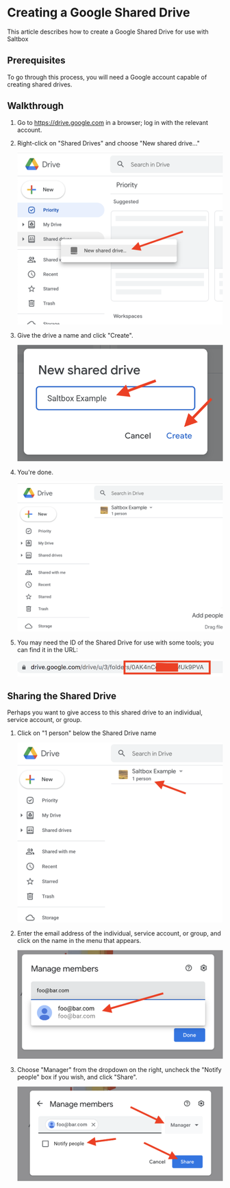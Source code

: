 # Creating a Google Shared Drive

This article describes how to create a Google Shared Drive for use with Saltbox

## Prerequisites

To go through this process, you will need a Google account capable of creating shared drives.

## Walkthrough

1. Go to https://drive.google.com in a browser; log in with the relevant account.

2. Right-click on "Shared Drives" and choose "New shared drive..."

    ![](images/google-shared-01.png)

3. Give the drive a name and click "Create".

    ![](images/google-shared-02.png)

5. You're done.

    ![](images/google-shared-04.png)

6. You may need the ID of the Shared Drive for use with some tools; you can find it in the URL:

    ![](images/google-shared-03.png)

## Sharing the Shared Drive

Perhaps you want to give access to this shared drive to an individual, service account, or group.

1. Click on "1 person" below the Shared Drive name

    ![](images/google-shared-04a.png)

2. Enter the email address of the individual, service account, or group, and click on the name in the menu that appears.

    ![](images/google-shared-05.png)

3. Choose "Manager" from the dropdown on the right, uncheck the "Notify people" box if you wish, and click "Share".

    ![](images/google-shared-06.png)

